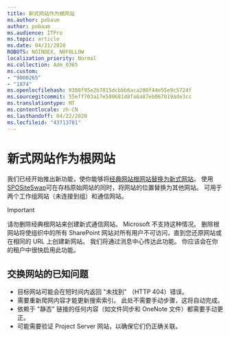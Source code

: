 ```yaml
---
title: 新式网站作为根网站
ms.author: pebaum
author: pebaum
ms.audience: ITPro
ms.topic: article
ms.date: 04/21/2020
ROBOTS: NOINDEX, NOFOLLOW
localization_priority: Normal
ms.collection: Adm_O365
ms.custom:
- "9000265"
- "1874"
ms.openlocfilehash: 0388f95e2b7815dcbbb6aca200f44e55e9c5724f
ms.sourcegitcommit: 55eff703a17e500681d8fa6a87eb067019ade3cc
ms.translationtype: MT
ms.contentlocale: zh-CN
ms.lasthandoff: 04/22/2020
ms.locfileid: "43713781"
---
```

# <a name="modern-site-as-root-site"></a>新式网站作为根网站

我们已经开始推出新功能，使你能够将[经典网站根网站替换为新式网站](https://docs.microsoft.com/sharepoint/modern-root-site)。 使用[SPOSiteSwap](https://docs.microsoft.com/powershell/module/sharepoint-online/invoke-spositeswap?view=sharepoint-ps)可在存档原始网站的同时，将网站的位置替换为其他网站。 可用于两个工作组网站（未连接到组）和通信网站。

>[!Important]
> 请勿删除经典根网站来创建新式通信网站。 Microsoft 不支持这种情况。 删除根网站将使组织中的所有 SharePoint 网站对所有用户不可访问，直到您还原网站或在相同的 URL 上创建新网站。 我们将通过消息中心传达此功能。 你应该会在你的租户中很快启用此功能。

## <a name="known-issues-with-swapping-sites"></a>交换网站的已知问题
- 目标网站可能会在短时间内返回 "未找到" （HTTP 404）错误。
- 需要重新爬网内容才能更新搜索索引。 此处不需要手动步骤，这将自动完成。
- 依赖于 "静态" 链接的任何内容（如文件同步和 OneNote 文件）都需要手动更正。
- 可能需要验证 Project Server 网站，以确保它们仍正确关联。 
